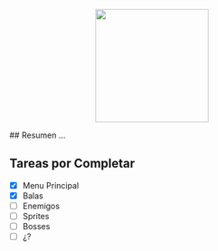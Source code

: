 <p align="center">
  <img src="http://inu.party/files/FuckCatLogo.png" height="200" width=auto; />
</p>
## Resumen
...

## Tareas por Completar
- [x] Menu Principal
- [x] Balas
- [ ] Enemigos
- [ ] Sprites
- [ ] Bosses
- [ ] ¿?
